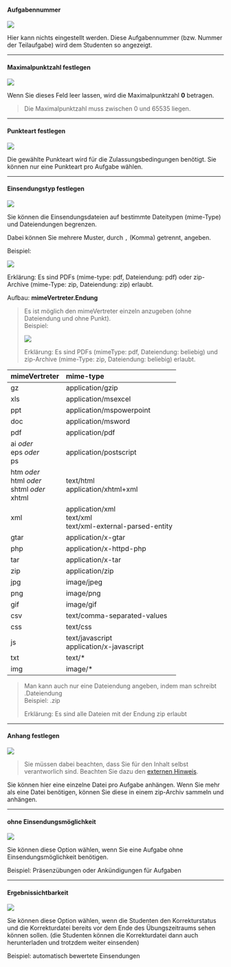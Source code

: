 <!--
  - @file page_admin_createSheet_exercise_de.md
  -
  - @license http://www.gnu.org/licenses/gpl-3.0.html GPL version 3
  -
  - @package OSTEPU (https://github.com/ostepu/system)
  - @since 0.4.0
  -
  - @author Till Uhlig <till.uhlig@student.uni-halle.de>
  - @date 2015
 -->

#### Aufgabennummer #####

![](createExerciseA.png)

Hier kann nichts eingestellt werden. Diese Aufgabennummer (bzw. Nummer der Teilaufgabe) wird dem Studenten so angezeigt.

---
#### Maximalpunktzahl festlegen #####

![](createExerciseB.png)

Wenn Sie dieses Feld leer lassen, wird die Maximalpunktzahl **0** betragen.
> Die Maximalpunktzahl muss zwischen 0 und 65535 liegen.

---
#### Punkteart festlegen #####

![](createExerciseC.png)

Die gewählte Punkteart wird für die Zulassungsbedingungen benötigt. Sie können nur eine Punkteart pro Aufgabe wählen.


---
#### Einsendungstyp festlegen

![](createExerciseD.png)

Sie können die Einsendungsdateien auf bestimmte Dateitypen (mime-Type) und Dateiendungen begrenzen.

Dabei können Sie mehrere Muster, durch `,` (Komma) getrennt, angeben.

Beispiel:

![](createExerciseG.png)

Erklärung: Es sind PDFs (mime-type: pdf, Dateiendung: pdf) oder zip-Archive (mime-Type: zip, Dateiendung: zip) erlaubt.

Aufbau:
**mimeVertreter.Endung**

> Es ist möglich den mimeVertreter einzeln anzugeben (ohne Dateiendung und ohne Punkt).
> <br/>Beispiel:
>
>![](createExerciseH.png)
>
>Erklärung: Es sind PDFs (mimeType: pdf, Dateiendung: beliebig) und zip-Archive (mime-Type: zip, Dateiendung: beliebig) erlaubt.

| mimeVertreter | mime-type |
| :--- | :----
| gz   | application/gzip
| xls  | application/msexcel
| ppt  | application/mspowerpoint
| doc  | application/msword
| pdf  | application/pdf
| ai *oder*<br/>eps *oder*<br/>ps | application/postscript
| htm *oder*<br/>html *oder*<br/>shtml *oder*<br/>xhtml   | text/html<br/>application/xhtml+xml
| xml  | application/xml<br/>text/xml<br/>text/xml-external-parsed-entity
| gtar | application/x-gtar
| php  | application/x-httpd-php
| tar  | application/x-tar
| zip  | application/zip
| jpg  | image/jpeg
| png  | image/png
| gif  | image/gif
| csv  | text/comma-separated-values
| css  | text/css
| js   | text/javascript<br/>application/x-javascript
| txt  | text/*
| img  | image/*

> Man kann auch nur eine Dateiendung angeben, indem man schreibt .Dateiendung
> <br/>Beispiel: .zip
>
>Erklärung: Es sind alle Dateien mit der Endung zip erlaubt

---
#### Anhang festlegen #####

![](createExerciseE.png)

> Sie müssen dabei beachten, dass Sie für den Inhalt selbst verantworlich sind. Beachten Sie dazu den [externen Hinweis](http://www.vgwort.de/einnahmen-tarife/wiedergabe-im-internet-intranet/hochschulen.html).

Sie können hier eine einzelne Datei pro Aufgabe anhängen. Wenn Sie mehr als eine Datei benötigen, können Sie diese in einem zip-Archiv sammeln und anhängen.

---
#### ohne Einsendungsmöglichkeit #####

![](createExerciseF.png)

Sie können diese Option wählen, wenn Sie eine Aufgabe ohne Einsendungsmöglichkeit benötigen.

Beispiel: Präsenzübungen oder Ankündigungen für Aufgaben

---
#### Ergebnissichtbarkeit #####

![](createExerciseI.png)

Sie können diese Option wählen, wenn die Studenten den Korrekturstatus und die Korrekturdatei bereits vor dem Ende des Übungszeitraums sehen können sollen. (die Studenten können die Korrekturdatei dann auch herunterladen und trotzdem weiter einsenden)

Beispiel: automatisch bewertete Einsendungen